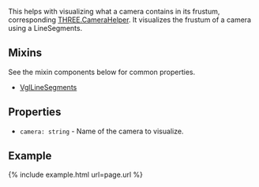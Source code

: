 This helps with visualizing what a camera contains in its frustum, corresponding [THREE.CameraHelper](https://threejs.org/docs/index.html#api/helpers/CameraHelper). It visualizes the frustum of a camera using a LineSegments.

## Mixins
See the mixin components below for common properties.
* [VglLineSegments](vgl-line-segments)

## Properties
* `camera: string` - Name of the camera to visualize.

## Example
{% include example.html url=page.url %}
